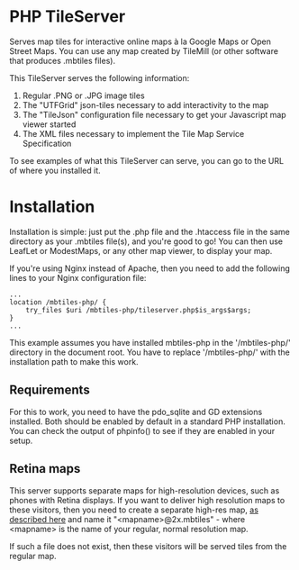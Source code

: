 ﻿PHP TileServer
==============
Serves map tiles for interactive online maps à la Google Maps or Open Street Maps. You
can use any map created by TileMill (or other software that produces .mbtiles files).

This TileServer serves the following information:

1. Regular .PNG or .JPG image tiles
2. The "UTFGrid" json-tiles necessary to add interactivity to the map
3. The "TileJson" configuration file necessary to get your Javascript map viewer started
4. The XML files necessary to implement the Tile Map Service Specification

To see examples of what this TileServer can serve, you can go to the URL of where you
installed it.


Installation
============
Installation is simple: just put the .php file and the .htaccess file in the same 
directory as your .mbtiles file(s), and you're good to go! You can then use LeafLet 
or ModestMaps, or any other map viewer, to display your map.

If you're using Nginx instead of Apache, then you need to add the following lines to your
Nginx configuration file:

```Nginx
...
location /mbtiles-php/ {
    try_files $uri /mbtiles-php/tileserver.php$is_args$args;
}
...
```

This example assumes you have installed mbtiles-php in the '/mbtiles-php/' directory in the
document root. You have to replace '/mbtiles-php/' with the installation path to make this
work.

Requirements
------------
For this to work, you need to have the pdo_sqlite and GD extensions installed. Both should be
enabled by default in a standard PHP installation. You can check the output of phpinfo() to
see if they are enabled in your setup.

Retina maps
-----------
This server supports separate maps for high-resolution devices, such as phones with Retina
displays. If you want to deliver high resolution maps to these visitors, then you need to
create a separate high-res map, [as described here](https://www.mapbox.com/tilemill/docs/guides/high-resolution-tiles/)
and name it "\<mapname\>@2x.mbtiles" - where \<mapname\> is the name of your regular, normal
resolution map.

If such a file does not exist, then these visitors will be served tiles from the regular map.